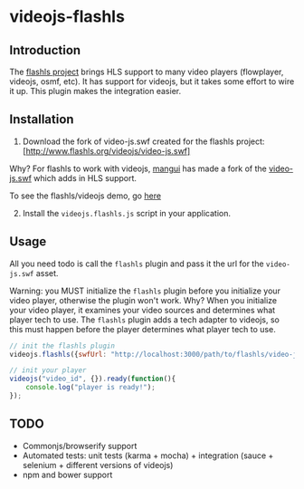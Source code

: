 # videojs-flashls

## Introduction

The [flashls project](https://github.com/mangui/flashls) brings HLS support to many video players (flowplayer, videojs, osmf, etc).
It has support for videojs, but it takes some effort to wire it up.  This plugin makes the integration easier.

## Installation

1. Download the fork of video-js.swf created for the flashls project: [http://www.flashls.org/videojs/video-js.swf]

  Why? For flashls to work with videojs, [mangui](https://github.com/mangui) has made a fork of the [video-js.swf](https://github.com/mangui/video-js-swf) which adds in HLS support.

  To see the flashls/videojs demo, go [here](http://www.flashls.org/videojs/flash_demo.html)

2. Install the `videojs.flashls.js` script in your application.


## Usage

All you need todo is call the `flashls` plugin and pass it the url for the `video-js.swf` asset.

Warning: you MUST initialize the `flashls` plugin before you initialize your video player, otherwise the plugin won't work.
Why?  When you initialize your video player, it examines your video sources and determines what player tech to use.
The `flashls` plugin adds a tech adapter to videojs, so this must happen before the player determines what player tech to use.


```js
// init the flashls plugin
videojs.flashls({swfUrl: "http://localhost:3000/path/to/flashls/video-js.swf"});

// init your player
videojs("video_id", {}).ready(function(){
	console.log("player is ready!");
});
```


## TODO

* Commonjs/browserify support
* Automated tests: unit tests (karma + mocha) + integration (sauce + selenium + different versions of videojs)
* npm and bower support